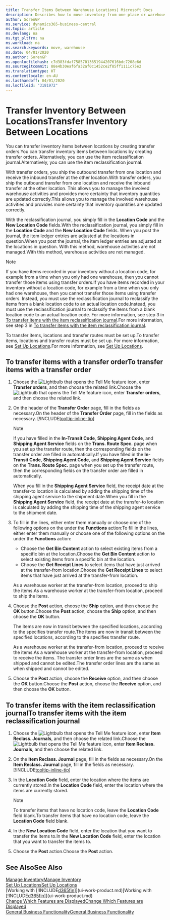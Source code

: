 ```yaml
---
title: Transfer Items Between Warehouse Locations| Microsoft Docs
description: Describes how to move inventory from one place or warehouse to another, either with the reclassification journal or with transfer orders.
author: SorenGP
ms.service: dynamics365-business-central
ms.topic: article
ms.devlang: na
ms.tgt_pltfrm: na
ms.workload: na
ms.search.keywords: move, warehouse
ms.date: 04/01/2020
ms.author: SorenGP
ms.openlocfilehash: c7d383fdaf75857013651944207616bdc7208e6d
ms.sourcegitcommit: 88e4b30eaf6fa32af0c1452ce2f85ff1111c75e2
ms.translationtype: HT
ms.contentlocale: en-AU
ms.lasthandoff: 04/01/2020
ms.locfileid: "3181972"
---
```

# <a name="transfer-inventory-between-locations"></a><span data-ttu-id="e5829-103">Transfer Inventory Between Locations</span><span class="sxs-lookup"><span data-stu-id="e5829-103">Transfer Inventory Between Locations</span></span>
<span data-ttu-id="e5829-104">You can transfer inventory items between locations by creating transfer orders.</span><span class="sxs-lookup"><span data-stu-id="e5829-104">You can transfer inventory items between locations by creating transfer orders.</span></span> <span data-ttu-id="e5829-105">Alternatively, you can use the item reclassification journal.</span><span class="sxs-lookup"><span data-stu-id="e5829-105">Alternatively, you can use the item reclassification journal.</span></span>

<span data-ttu-id="e5829-106">With transfer orders, you ship the outbound transfer from one location and receive the inbound transfer at the other location.</span><span class="sxs-lookup"><span data-stu-id="e5829-106">With transfer orders, you ship the outbound transfer from one location and receive the inbound transfer at the other location.</span></span> <span data-ttu-id="e5829-107">This allows you to manage the involved warehouse activities and provides more certainty that inventory quantities are updated correctly.</span><span class="sxs-lookup"><span data-stu-id="e5829-107">This allows you to manage the involved warehouse activities and provides more certainty that inventory quantities are updated correctly.</span></span>

<span data-ttu-id="e5829-108">With the reclassification journal, you simply fill in the **Location Code** and the **New Location Code** fields.</span><span class="sxs-lookup"><span data-stu-id="e5829-108">With the reclassification journal, you simply fill in the **Location Code** and the **New Location Code** fields.</span></span> <span data-ttu-id="e5829-109">When you post the journal, the item ledger entries are adjusted at the locations in question.</span><span class="sxs-lookup"><span data-stu-id="e5829-109">When you post the journal, the item ledger entries are adjusted at the locations in question.</span></span> <span data-ttu-id="e5829-110">With this method, warehouse activities are not managed.</span><span class="sxs-lookup"><span data-stu-id="e5829-110">With this method, warehouse activities are not managed.</span></span>

> [!NOTE]  
>   <span data-ttu-id="e5829-111">If you have items recorded in your inventory without a location code, for example from a time when you only had one warehouse, then you cannot transfer those items using transfer orders.</span><span class="sxs-lookup"><span data-stu-id="e5829-111">If you have items recorded in your inventory without a location code, for example from a time when you only had one warehouse, then you cannot transfer those items using transfer orders.</span></span> <span data-ttu-id="e5829-112">Instead, you must use the reclassification journal to reclassify the items from a blank location code to an actual location code.</span><span class="sxs-lookup"><span data-stu-id="e5829-112">Instead, you must use the reclassification journal to reclassify the items from a blank location code to an actual location code.</span></span>  <span data-ttu-id="e5829-113">For more information, see step 3 in [To transfer items with the item reclassification journal](inventory-how-transfer-between-locations.md#to-transfer-items-with-the-item-reclassification-journal).</span><span class="sxs-lookup"><span data-stu-id="e5829-113">For more information, see step 3 in [To transfer items with the item reclassification journal](inventory-how-transfer-between-locations.md#to-transfer-items-with-the-item-reclassification-journal).</span></span>

<span data-ttu-id="e5829-114">To transfer items, locations and transfer routes must be set up.</span><span class="sxs-lookup"><span data-stu-id="e5829-114">To transfer items, locations and transfer routes must be set up.</span></span> <span data-ttu-id="e5829-115">For more information, see [Set Up Locations](inventory-how-setup-locations.md).</span><span class="sxs-lookup"><span data-stu-id="e5829-115">For more information, see [Set Up Locations](inventory-how-setup-locations.md).</span></span>

## <a name="to-transfer-items-with-a-transfer-order"></a><span data-ttu-id="e5829-116">To transfer items with a transfer order</span><span class="sxs-lookup"><span data-stu-id="e5829-116">To transfer items with a transfer order</span></span>
1. <span data-ttu-id="e5829-117">Choose the ![Lightbulb that opens the Tell Me feature](media/ui-search/search_small.png "Tell me what you want to do") icon, enter **Transfer orders**, and then choose the related link.</span><span class="sxs-lookup"><span data-stu-id="e5829-117">Choose the ![Lightbulb that opens the Tell Me feature](media/ui-search/search_small.png "Tell me what you want to do") icon, enter **Transfer orders**, and then choose the related link.</span></span>
2. <span data-ttu-id="e5829-118">On the header of the **Transfer Order** page, fill in the fields as necessary.</span><span class="sxs-lookup"><span data-stu-id="e5829-118">On the header of the **Transfer Order** page, fill in the fields as necessary.</span></span> [!INCLUDE[tooltip-inline-tip](includes/tooltip-inline-tip_md.md)]

    > [!NOTE]  
    >   <span data-ttu-id="e5829-119">If you have filled in the **In-Transit Code**, **Shipping Agent Code**, and **Shipping Agent Service** fields on the **Trans. Route Spec.** page when you set up the transfer route, then the corresponding fields on the transfer order are filled in automatically.</span><span class="sxs-lookup"><span data-stu-id="e5829-119">If you have filled in the **In-Transit Code**, **Shipping Agent Code**, and **Shipping Agent Service** fields on the **Trans. Route Spec.** page when you set up the transfer route, then the corresponding fields on the transfer order are filled in automatically.</span></span>

    <span data-ttu-id="e5829-120">When you fill in the **Shipping Agent Service** field, the receipt date at the transfer-to location is calculated by adding the shipping time of the shipping agent service to the shipment date.</span><span class="sxs-lookup"><span data-stu-id="e5829-120">When you fill in the **Shipping Agent Service** field, the receipt date at the transfer-to location is calculated by adding the shipping time of the shipping agent service to the shipment date.</span></span>

3. <span data-ttu-id="e5829-121">To fill in the lines, either enter them manually or choose one of the following options on the under the **Functions** action:</span><span class="sxs-lookup"><span data-stu-id="e5829-121">To fill in the lines, either enter them manually or choose one of the following options on the under the **Functions** action:</span></span>
    - <span data-ttu-id="e5829-122">Choose the **Get Bin Content** action to select existing items from a specific bin at the location.</span><span class="sxs-lookup"><span data-stu-id="e5829-122">Choose the **Get Bin Content** action to select existing items from a specific bin at the location.</span></span>
    - <span data-ttu-id="e5829-123">Choose the **Get Receipt Lines** to select items that have just arrived at the transfer-from location.</span><span class="sxs-lookup"><span data-stu-id="e5829-123">Choose the **Get Receipt Lines** to select items that have just arrived at the transfer-from location.</span></span>   

    <span data-ttu-id="e5829-124">As a warehouse worker at the transfer-from location, proceed to ship the items.</span><span class="sxs-lookup"><span data-stu-id="e5829-124">As a warehouse worker at the transfer-from location, proceed to ship the items.</span></span>
4. <span data-ttu-id="e5829-125">Choose the **Post** action, choose the **Ship** option, and then choose the **OK** button.</span><span class="sxs-lookup"><span data-stu-id="e5829-125">Choose the **Post** action, choose the **Ship** option, and then choose the **OK** button.</span></span>

    <span data-ttu-id="e5829-126">The items are now in transit between the specified locations, according to the specifies transfer route.</span><span class="sxs-lookup"><span data-stu-id="e5829-126">The items are now in transit between the specified locations, according to the specifies transfer route.</span></span>

    <span data-ttu-id="e5829-127">As a warehouse worker at the transfer-from location, proceed to receive the items.</span><span class="sxs-lookup"><span data-stu-id="e5829-127">As a warehouse worker at the transfer-from location, proceed to receive the items.</span></span> <span data-ttu-id="e5829-128">The transfer order lines are the same as when shipped and cannot be edited.</span><span class="sxs-lookup"><span data-stu-id="e5829-128">The transfer order lines are the same as when shipped and cannot be edited.</span></span>
5. <span data-ttu-id="e5829-129">Choose the **Post** action, choose the **Receive** option, and then choose the **OK** button.</span><span class="sxs-lookup"><span data-stu-id="e5829-129">Choose the **Post** action, choose the **Receive** option, and then choose the **OK** button.</span></span>

## <a name="to-transfer-items-with-the-item-reclassification-journal"></a><span data-ttu-id="e5829-130">To transfer items with the item reclassification journal</span><span class="sxs-lookup"><span data-stu-id="e5829-130">To transfer items with the item reclassification journal</span></span>
1. <span data-ttu-id="e5829-131">Choose the ![Lightbulb that opens the Tell Me feature](media/ui-search/search_small.png "Tell me what you want to do") icon, enter **Item Reclass. Journals**, and then choose the related link.</span><span class="sxs-lookup"><span data-stu-id="e5829-131">Choose the ![Lightbulb that opens the Tell Me feature](media/ui-search/search_small.png "Tell me what you want to do") icon, enter **Item Reclass. Journals**, and then choose the related link.</span></span>
2. <span data-ttu-id="e5829-132">On the **Item Reclass. Journal** page, fill in the fields as necessary.</span><span class="sxs-lookup"><span data-stu-id="e5829-132">On the **Item Reclass. Journal** page, fill in the fields as necessary.</span></span> [!INCLUDE[tooltip-inline-tip](includes/tooltip-inline-tip_md.md)]
3. <span data-ttu-id="e5829-133">In the **Location Code** field, enter the location where the items are currently stored.</span><span class="sxs-lookup"><span data-stu-id="e5829-133">In the **Location Code** field, enter the location where the items are currently stored.</span></span>

    > [!NOTE]  
    >   <span data-ttu-id="e5829-134">To transfer items that have no location code, leave the **Location Code** field blank.</span><span class="sxs-lookup"><span data-stu-id="e5829-134">To transfer items that have no location code, leave the **Location Code** field blank.</span></span>
4. <span data-ttu-id="e5829-135">In the **New Location Code** field, enter the location that you want to transfer the items to.</span><span class="sxs-lookup"><span data-stu-id="e5829-135">In the **New Location Code** field, enter the location that you want to transfer the items to.</span></span>
5. <span data-ttu-id="e5829-136">Choose the **Post** action.</span><span class="sxs-lookup"><span data-stu-id="e5829-136">Choose the **Post** action.</span></span>

## <a name="see-also"></a><span data-ttu-id="e5829-137">See Also</span><span class="sxs-lookup"><span data-stu-id="e5829-137">See Also</span></span>
[<span data-ttu-id="e5829-138">Manage Inventory</span><span class="sxs-lookup"><span data-stu-id="e5829-138">Manage Inventory</span></span>](inventory-manage-inventory.md)  
[<span data-ttu-id="e5829-139">Set Up Locations</span><span class="sxs-lookup"><span data-stu-id="e5829-139">Set Up Locations</span></span>](inventory-how-setup-locations.md)  
<span data-ttu-id="e5829-140">[Working with [!INCLUDE[d365fin](includes/d365fin_md.md)]](ui-work-product.md)</span><span class="sxs-lookup"><span data-stu-id="e5829-140">[Working with [!INCLUDE[d365fin](includes/d365fin_md.md)]](ui-work-product.md)</span></span>  
[<span data-ttu-id="e5829-141">Change Which Features are Displayed</span><span class="sxs-lookup"><span data-stu-id="e5829-141">Change Which Features are Displayed</span></span>](ui-experiences.md)  
[<span data-ttu-id="e5829-142">General Business Functionality</span><span class="sxs-lookup"><span data-stu-id="e5829-142">General Business Functionality</span></span>](ui-across-business-areas.md)
